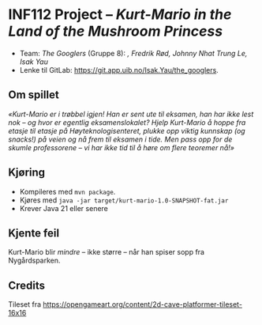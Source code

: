 # INF112 Project – *Kurt-Mario in the Land of the Mushroom Princess*

* Team: *The Googlers* (Gruppe 8): *, Fredrik Rød, Johnny Nhat Trung Le, Isak Yau*
* Lenke til GitLab: https://git.app.uib.no/Isak.Yau/the_googlers.

## Om spillet
*«Kurt-Mario er i trøbbel igjen! Han er sent ute til eksamen, han har ikke lest nok – og hvor er egentlig eksamenslokalet? Hjelp Kurt-Mario å hoppe fra etasje til etasje på Høyteknologisenteret, plukke opp viktig kunnskap (og snacks!) på veien og nå frem til eksamen i tide. Men pass opp for de skumle professorene – vi har ikke tid til å høre om flere teoremer nå!»*

## Kjøring
* Kompileres med `mvn package`.
* Kjøres med `java -jar target/kurt-mario-1.0-SNAPSHOT-fat.jar`
* Krever Java 21 eller senere

## Kjente feil
Kurt-Mario blir *mindre* – ikke større – når han spiser sopp fra Nygårdsparken.

## Credits
Tileset fra https://opengameart.org/content/2d-cave-platformer-tileset-16x16
